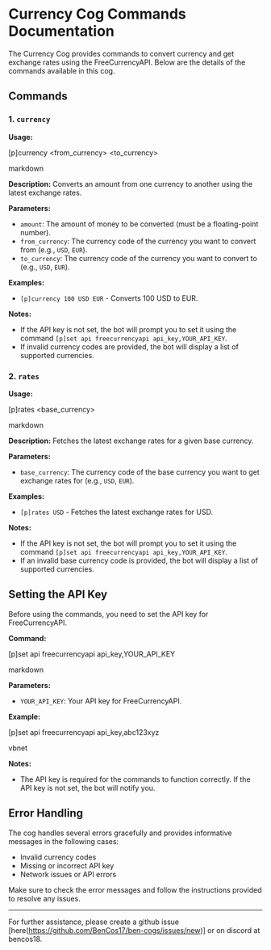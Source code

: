 # Currency Cog Commands Documentation

The Currency Cog provides commands to convert currency and get exchange rates using the FreeCurrencyAPI. Below are the details of the commands available in this cog.

## Commands

### 1. `currency`

**Usage:**

[p]currency <amount> <from_currency> <to_currency>

markdown


**Description:**
Converts an amount from one currency to another using the latest exchange rates.

**Parameters:**
- `amount`: The amount of money to be converted (must be a floating-point number).
- `from_currency`: The currency code of the currency you want to convert from (e.g., `USD`, `EUR`).
- `to_currency`: The currency code of the currency you want to convert to (e.g., `USD`, `EUR`).

**Examples:**
- `[p]currency 100 USD EUR` - Converts 100 USD to EUR.

**Notes:**
- If the API key is not set, the bot will prompt you to set it using the command `[p]set api freecurrencyapi api_key,YOUR_API_KEY`.
- If invalid currency codes are provided, the bot will display a list of supported currencies.

### 2. `rates`

**Usage:**

[p]rates <base_currency>

markdown


**Description:**
Fetches the latest exchange rates for a given base currency.

**Parameters:**
- `base_currency`: The currency code of the base currency you want to get exchange rates for (e.g., `USD`, `EUR`).

**Examples:**
- `[p]rates USD` - Fetches the latest exchange rates for USD.

**Notes:**
- If the API key is not set, the bot will prompt you to set it using the command `[p]set api freecurrencyapi api_key,YOUR_API_KEY`.
- If an invalid base currency code is provided, the bot will display a list of supported currencies.

## Setting the API Key

Before using the commands, you need to set the API key for FreeCurrencyAPI.

**Command:**

[p]set api freecurrencyapi api_key,YOUR_API_KEY

markdown


**Parameters:**
- `YOUR_API_KEY`: Your API key for FreeCurrencyAPI.

**Example:**

[p]set api freecurrencyapi api_key,abc123xyz

vbnet


**Notes:**
- The API key is required for the commands to function correctly. If the API key is not set, the bot will notify you.

## Error Handling

The cog handles several errors gracefully and provides informative messages in the following cases:
- Invalid currency codes
- Missing or incorrect API key
- Network issues or API errors

Make sure to check the error messages and follow the instructions provided to resolve any issues.

---

For further assistance, please create a github issue [here(https://github.com/BenCos17/ben-cogs/issues/new)] or on discord at bencos18.